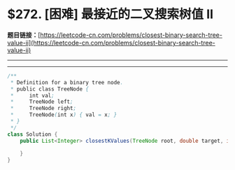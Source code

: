 # $272. [困难] 最接近的二叉搜索树值 II

**题目链接：**[https://leetcode-cn.com/problems/closest-binary-search-tree-value-ii](https://leetcode-cn.com/problems/closest-binary-search-tree-value-ii)

---

<Cards card="leetcode_272_closest-binary-search-tree-value-ii"></Cards>

---

```java
/**
 * Definition for a binary tree node.
 * public class TreeNode {
 *     int val;
 *     TreeNode left;
 *     TreeNode right;
 *     TreeNode(int x) { val = x; }
 * }
 */
class Solution {
    public List<Integer> closestKValues(TreeNode root, double target, int k) {
        
    }
}
```